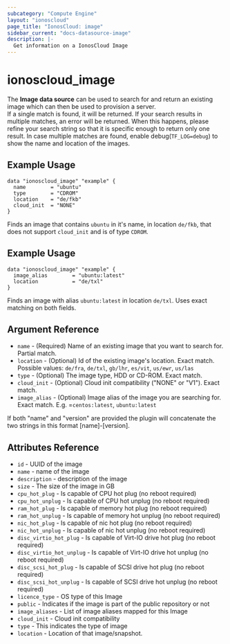 ```yaml
---
subcategory: "Compute Engine"
layout: "ionoscloud"
page_title: "IonosCloud: image"
sidebar_current: "docs-datasource-image"
description: |-
  Get information on a IonosCloud Image
---
```


# ionoscloud\_image

The **Image data source** can be used to search for and return an existing image which can then be used to provision a server.  
If a single match is found, it will be returned. If your search results in multiple matches, an error will be returned. 
When this happens, please refine your search string so that it is specific enough to return only one result. In case multiple matches are found, enable debug(`TF_LOG=debug`) to show the name and location of the images.
## Example Usage

```hcl
data "ionoscloud_image" "example" {
  name        = "ubuntu"
  type        = "CDROM"
  location    = "de/fkb"
  cloud_init  = "NONE"
}
```
Finds an image that contains `ubuntu` in it's name, in location `de/fkb`, that does not support `cloud_init` and is of type `CDROM`.
## Example Usage

```hcl
data "ionoscloud_image" "example" {
  image_alias        = "ubuntu:latest"
  location           = "de/txl"
}
```

Finds an image with alias `ubuntu:latest` in location `de/txl`. Uses exact matching on both fields.

## Argument Reference

 * `name` - (Required) Name of an existing image that you want to search for. Partial match.
 * `location` - (Optional) Id of the existing image's location. Exact match. Possible values: `de/fra`, `de/txl`, `gb/lhr`, `es/vit`, `us/ewr`, `us/las`
 * `type` - (Optional) The image type, HDD or CD-ROM. Exact match.
 * `cloud_init` - (Optional) Cloud init compatibility ("NONE" or "V1"). Exact match.
 * `image_alias` - (Optional) Image alias of the image you are searching for. Exact match. E.g. =`centos:latest`, `ubuntu:latest`

If both "name" and "version" are provided the plugin will concatenate the two strings in this format [name]-[version].

## Attributes Reference

 * `id` - UUID of the image
 * `name` - name of the image
 * `description` - description of the image
 * `size` - The size of the image in GB
 * `cpu_hot_plug` - Is capable of CPU hot plug (no reboot required)
 * `cpu_hot_unplug` - Is capable of CPU hot unplug (no reboot required)
 * `ram_hot_plug` - Is capable of memory hot plug (no reboot required)
 * `ram_hot_unplug` - Is capable of memory hot unplug (no reboot required)
 * `nic_hot_plug` - Is capable of nic hot plug (no reboot required)
 * `nic_hot_unplug` - Is capable of nic hot unplug (no reboot required)
 * `disc_virtio_hot_plug` - Is capable of Virt-IO drive hot plug (no reboot required)
 * `disc_virtio_hot_unplug` - Is capable of Virt-IO drive hot unplug (no reboot required)
 * `disc_scsi_hot_plug` - Is capable of SCSI drive hot plug (no reboot required)
 * `disc_scsi_hot_unplug` - Is capable of SCSI drive hot unplug (no reboot required)
 * `licence_type` - OS type of this Image
 * `public` - Indicates if the image is part of the public repository or not
 * `image_aliases` - List of image aliases mapped for this Image
 * `cloud_init` - Cloud init compatibility
 * `type` - This indicates the type of image
 * `location` - Location of that image/snapshot.
